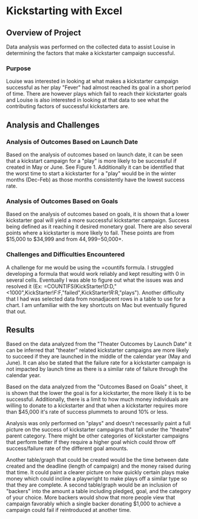 # Kickstarting with Excel

## Overview of Project
Data analysis was performed on the collected data to assist Louise in determining the factors that make a kickstarter campaign successful. 

### Purpose
Louise was interested in looking at what makes a kickstarter campaign successful as her play "Fever" had almost reached its goal in a short period of time. There are however plays which fail to reach their kickstarter goals and Louise is also interested in looking at that data to see what the contributing factors of successful kickstarters are. 

## Analysis and Challenges


### Analysis of Outcomes Based on Launch Date
Based on the analysis of outcomes based on launch date, it can be seen that a kickstart campaign for a "play" is more likely to be successful if created in May or June. See Figure 1. 
Additionally it can be identified that the worst time to start a kickstarter for a "play" would be in the winter months (Dec-Feb) as those months consistently have the lowest success rate. 

### Analysis of Outcomes Based on Goals
Based on the analysis of outcomes based on goals, it is shown that a lower kickstarter goal will yield a more successful kickstarter campaign. Success being defined as it reaching it desired monetary goal. There are also several points where a kickstarter is more likely to fail. These points are from $15,000 to $34,999 and from $44,999-$50,000+. 

### Challenges and Difficulties Encountered

A challenge for me would be using the =countifs formula. I struggled developing a formula that would work reliably and kept resulting with 0 in several cells. Eventually I was able to figure out what the issues was and resolved it (Ex: =COUNTIFS(KickStarter!$D:$D,"<1000",KickStarter!$F:$F,"failed",KickStarter!$R:$R,"plays"). Another difficulty that I had was selected data from nonadjacent rows in a table to use for a chart. I am unfamiliar with the key shortcuts on Mac but eventually figured that out. 

## Results

Based on the data analyzed from the "Theater Outcomes by Launch Date" it can be inferred that "theater" related kickstarter campaigns are more likely to succeed if they are launched in the middle of the calendar year (May and June). It can also be stated that the failure rate for a kickstarter campaign is not impacted by launch time as there is a similar rate of failure through the calendar year. 

Based on the data analyzed from the "Outcomes Based on Goals" sheet, it is shown that the lower the goal is for a kickstarter, the more likely it is to be successful. Additionally, there is a limit to how much money individuals are willing to donate to a kickstarter and that when a kickstarter requires more than $45,000 it's rate of success plummets to around 10% or less. 

Analysis was only performed on "plays" and doesn't necessarily paint a full picture on the success of kickstarter campaigns that fall under the "theatre" parent category. There might be other categories of kickstarter campaigns that perform better if they require a higher goal which could throw off success/failure rate of the different goal amounts.


Another table/graph that could be created would be the time between date created and the deadline (length of campaign) and the money raised during that time. It could paint a clearer picture on how quickly certain plays make money which could incline a playwright to make plays off a similar type so that they are complete. A second table/graph would be an inclusion of "backers" into the amount a table including pledged, goal, and the category of your choice. More backers would show that more people view that campaign favorably which a single backer donating $1,000 to achieve a campaign could fail if reintroduced at another time. 
